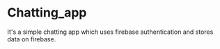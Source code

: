 # Chatting_app
It's a simple chatting app which uses firebase authentication and stores data on firebase.

